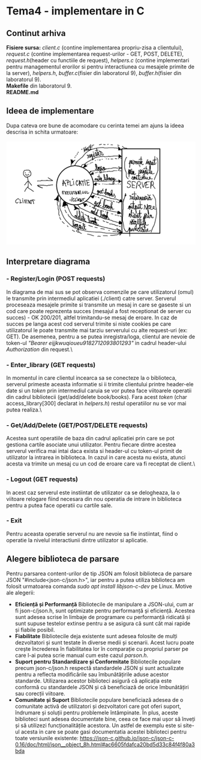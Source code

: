 # Tema4 - implementare in C
## Continut arhiva
**Fisiere sursa:** _client.c_ (contine implementarea propriu-zisa a clientului), _request.c_ (contine implementarea request-urilor - GET, POST, DELETE), _request.h_(header cu functiile de request), _helpers.c_ (contine implementari pentru managementul erorilor si pentru interactiunea cu mesajele primite de la server), _helpers.h_, _buffer.c_(fisier din laboratorul 9), _buffer.h_(fisier din laboratorul 9).\
**Makefile** din laboratorul 9.\
**README.md**
## Ideea de implementare

Dupa cateva ore bune de acomodare cu cerinta temei am ajuns la ideea descrisa in schita urmatoare:\
\
![Alt Text](diagrama.png)
## Interpretare diagrama
### **- Register/Login (POST requests)**
In diagrama de mai sus se pot observa comenzile pe care utilizatorul (omul) le transmite prin intermediul aplicatiei (./client) catre server.
Serverul proceseaza mesajele primite si transmite un mesaj in care se gaseste si un cod care poate reprezenta succes (mesajul a fost receptionat de server cu succes) - OK 200/201, altfel trimitandu-se mesaj de eroare.
In caz de succes pe langa acest cod serverul trimite si niste cookies pe care utilizatorul le poate transmite mai tarziu serverului cu alte request-uri (ex: GET). 
De asemenea, pentru a se putea inregistra/loga, clientul are nevoie de token-ul _"Bearer eijjkwuqioueu9182712093801293"_ in cadrul header-ului _Authorization_ din request.\
### **- Enter_library (GET requests)**
In momentul in care clientul incearca sa se conecteze la o biblioteca, serverul primeste aceasta informatie si ii trimite clientului printre header-ele date si un _token_ prin intermediul caruia se vor putea face viitoarele operatii din cadrul bibliotecii (get/add/delete book/books).
Fara acest _token_ (char access_library[300] declarat in _helpers.h_) restul operatiilor nu se vor mai putea realiza.\
### **- Get/Add/Delete (GET/POST/DELETE requests)**
Acestea sunt operatiile de baza din cadrul aplicatiei prin care se pot gestiona cartile asociate unui utilizator.
Pentru fiecare dintre acestea serverul verifica mai intai daca exista si header-ul cu token-ul primit de utilizator la intrarea in biblioteca.
In cazul in care acesta nu exista, atunci acesta va trimite un mesaj cu un cod de eroare care va fi receptat de client.\
### **- Logout (GET requests)**
In acest caz serverul este instiintat de utilizator ca se delogheaza, la o viitoare relogare fiind necesara din nou operatia de intrare in biblioteca pentru a putea face operatii cu cartile sale.
### **- Exit**
Pentru aceasta operatie serverul nu are nevoie sa fie instiintat, fiind o operatie la nivelul interactiunii dintre utilizator si aplicatie.

## Alegere biblioteca de parsare
Pentru parsarea content-urilor de tip JSON am folosit biblioteca de parsare JSON "#include<json-c/json.h>", iar pentru a putea utiliza biblioteca am folosit urmatoarea comanda _sudo apt install libjson-c-dev_ pe Linux.
Motive ale alegerii:
 - **Eficiență și Performanță** Bibliotecile de manipulare a JSON-ului, cum ar fi json-c/json.h, sunt optimizate pentru performanță și eficiență. Acestea sunt adesea scrise în limbaje de programare cu performanță ridicată și sunt supuse testelor extinse pentru a se asigura că sunt cât mai rapide și fiabile posibil.
 - **Fiabilitate** Bibliotecile deja existente sunt adesea folosite de mulți dezvoltatori și sunt testate în diverse medii și scenarii. Acest lucru poate crește încrederea în fiabilitatea lor în comparație cu propriul parser pe care l-ai putea scrie manual cum este cazul _parson.h_.
 - **Suport pentru Standardizare și Conformitate** Bibliotecile populare precum json-c/json.h respectă standardele JSON și sunt actualizate pentru a reflecta modificările sau îmbunătățirile aduse acestor standarde. Utilizarea acestor biblioteci asigură că aplicația este conformă cu standardele JSON și că beneficiază de orice îmbunătățiri sau corecții viitoare.
 - **Comunitate și Suport** Bibliotecile populare beneficiază adesea de o comunitate activă de utilizatori și dezvoltatori care pot oferi suport, îndrumare și soluții pentru problemele întâmpinate. În plus, aceste biblioteci sunt adesea documentate bine, ceea ce face mai ușor să înveți și să utilizezi funcționalitățile acestora. Un astfel de exemplu este si site-ul acesta in care se poate gasi documentatia acestei biblioteci pentru toate versiunile existente: https://json-c.github.io/json-c/json-c-0.16/doc/html/json__object_8h.html#ac6605fdafca20bd5d33c84f4f80a3bda